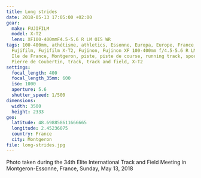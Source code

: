 ```yaml
---
title: Long strides
date: 2018-05-13 17:05:00 +02:00
gear:
  make: FUJIFILM
  model: X-T2
  lens: XF100-400mmF4.5-5.6 R LM OIS WR
tags: 100-400mm, athétisme, athletics, Essonne, Europa, Europe, France,
  Fujifilm, Fujifilm X-T2, Fujinon, Fujinon XF 100-400mm f/4.5-5.6 R LM OIS WR,
  Ile de France, Montgeron, piste, piste de course, running track, sport, Stade
  Pierre de Coubertin, track, track and field, X-T2
settings:
  focal_length: 400
  focal_length_35mm: 600
  iso: 1000
  aperture: 5.6
  shutter_speed: 1/500
dimensions:
  width: 3500
  height: 2333
geo:
  latitude: 48.698858611666665
  longitude: 2.45236075
  country: France
  city: Montgeron
file: long-strides.jpg
---
```


Photo taken during the 34th Elite International Track and Field Meeting in Montgeron-Essonne, France, Sunday, May 13, 2018
